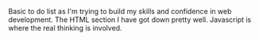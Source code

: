 Basic to do list as I'm trying to build my skills and confidence in web development. The HTML section I have got down pretty well. Javascript is where the real thinking is involved. 
